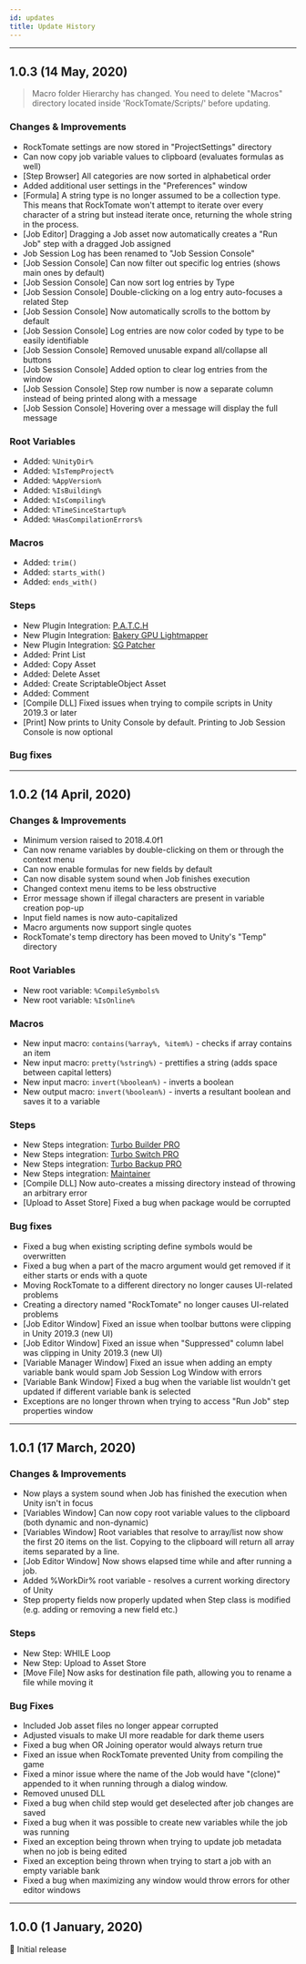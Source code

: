 ```yaml
---
id: updates
title: Update History
---
```


---

## 1.0.3 (14 May, 2020)

> Macro folder Hierarchy has changed. You need to delete "Macros" directory located inside 'RockTomate/Scripts/' before updating.

### Changes & Improvements
- RockTomate settings are now stored in "ProjectSettings" directory
- Can now copy job variable values to clipboard (evaluates formulas as well)
- [Step Browser] All categories are now sorted in alphabetical order
- Added additional user settings in the "Preferences" window
- [Formula] A string type is no longer assumed to be a collection type. This means that RockTomate won't attempt to iterate over every character of a string but instead iterate once, returning the whole string in the process.
- [Job Editor] Dragging a Job asset now automatically creates a "Run Job" step with a dragged Job assigned
- Job Session Log has been renamed to "Job Session Console"
- [Job Session Console] Can now filter out specific log entries (shows main ones by default)
- [Job Session Console] Can now sort log entries by Type
- [Job Session Console] Double-clicking on a log entry  auto-focuses a related Step
- [Job Session Console] Now automatically scrolls to the bottom by default
- [Job Session Console] Log entries are now color coded by type to be easily identifiable
- [Job Session Console] Removed unusable expand all/collapse all buttons
- [Job Session Console] Added option to clear log entries from the window
- [Job Session Console] Step row number is now a separate column instead of being printed along with a message
- [Job Session Console] Hovering over a message will display the full message


### Root Variables
- Added: `%UnityDir%`
- Added: `%IsTempProject%`
- Added: `%AppVersion%`
- Added: `%IsBuilding%`
- Added: `%IsCompiling%`
- Added: `%TimeSinceStartup%`
- Added: `%HasCompilationErrors%`


### Macros
- Added: `trim()`
- Added: `starts_with()`
- Added: `ends_with()`


### Steps
- New Plugin Integration: [P.A.T.C.H](https://assetstore.unity.com/packages/tools/utilities/p-a-t-c-h-ultimate-patching-system-41417)
- New Plugin Integration: [Bakery GPU Lightmapper](https://assetstore.unity.com/packages/tools/level-design/bakery-gpu-lightmapper-122218)
- New Plugin Integration: [SG Patcher](https://assetstore.unity.com/packages/tools/utilities/sg-patcher-simple-assetbundles-alternative-163468)
- Added: Print List
- Added: Copy Asset
- Added: Delete Asset
- Added: Create ScriptableObject Asset
- Added: Comment
- [Compile DLL] Fixed issues when trying to compile scripts in Unity 2019.3 or later
- [Print] Now prints to Unity Console by default. Printing to Job Session Console is now optional


### Bug fixes


---

## 1.0.2 (14 April, 2020)

### Changes & Improvements
- Minimum version raised to 2018.4.0f1
- Can now rename variables by double-clicking on them or through the context menu
- Can now enable formulas for new fields by default
- Can now disable system sound when Job finishes execution
- Changed context menu items to be less obstructive
- Error message shown if illegal characters are present in variable creation pop-up
- Input field names is now auto-capitalized
- Macro arguments now support single quotes
- RockTomate's temp directory has been moved to Unity's "Temp" directory

### Root Variables
- New root variable: `%CompileSymbols%`
- New root variable: `%IsOnline%`

### Macros
- New input macro: `contains(%array%, %item%)` - checks if array contains an item
- New input macro: `pretty(%string%)` - prettifies a string (adds space between capital letters)
- New input macro: `invert(%boolean%)` - inverts a boolean
- New output macro: `invert(%boolean%)` - inverts a resultant boolean and saves it to a variable

### Steps
- New Steps integration: [Turbo Builder PRO](https://assetstore.unity.com/packages/slug/98714)
- New Steps integration: [Turbo Switch PRO](https://assetstore.unity.com/packages/slug/60040)
- New Steps integration: [Turbo Backup PRO](https://assetstore.unity.com/packages/slug/98711)
- New Steps integration: [Maintainer](https://assetstore.unity.com/packages/slug/32199)
- [Compile DLL] Now auto-creates a missing directory instead of throwing an arbitrary error
- [Upload to Asset Store] Fixed a bug when package would be corrupted

### Bug fixes
- Fixed a bug when existing scripting define symbols would be overwritten
- Fixed a bug when a part of the macro argument would get removed if it either starts or ends with a quote
- Moving RockTomate to a different directory no longer causes UI-related problems
- Creating a directory named "RockTomate" no longer causes UI-related problems
- [Job Editor Window] Fixed an issue when toolbar buttons were clipping in Unity 2019.3 (new UI)
- [Job Editor Window] Fixed an issue when "Suppressed" column label was clipping in Unity 2019.3 (new UI)
- [Variable Manager Window] Fixed an issue when adding an empty variable bank would spam Job Session Log Window with errors
- [Variable Bank Window] Fixed a bug when the variable list wouldn't get updated if different variable bank is selected
- Exceptions are no longer thrown when trying to access "Run Job" step properties window

---

## 1.0.1 (17 March, 2020)

### Changes & Improvements
- Now plays a system sound when Job has finished the execution when Unity isn't in focus
- [Variables Window] Can now copy root variable values to the clipboard (both dynamic and non-dynamic)
- [Variables Window] Root variables that resolve to array/list now show the first 20 items on the list. Copying to the clipboard will return all array items separated by a line.
- [Job Editor Window] Now shows elapsed time while and after running a job.
- Added %WorkDir% root variable - resolves a current working directory of Unity
- Step property fields now properly updated when Step class is modified (e.g. adding or removing a new field etc.)

### Steps

- New Step: WHILE Loop
- New Step: Upload to Asset Store
- [Move File] Now asks for destination file path, allowing you to rename a file while moving it

### Bug Fixes
- Included Job asset files no longer appear corrupted
- Adjusted visuals to make UI more readable for dark theme users
- Fixed a bug when OR Joining operator would always return true
- Fixed an issue when RockTomate prevented Unity from compiling the game
- Fixed a minor issue where the name of the Job would have "(clone)" appended to it when running through a dialog window.
- Removed unused DLL
- Fixed a bug when child step would get deselected after job changes are saved
- Fixed a bug when it was possible to create new variables while the job was running
- Fixed an exception being thrown when trying to update job metadata when no job is being edited
- Fixed an exception being thrown when trying to start a job with an empty variable bank
- Fixed a bug when maximizing any window would throw errors for other editor windows

---

## 1.0.0 (1 January, 2020)

🎂 Initial release